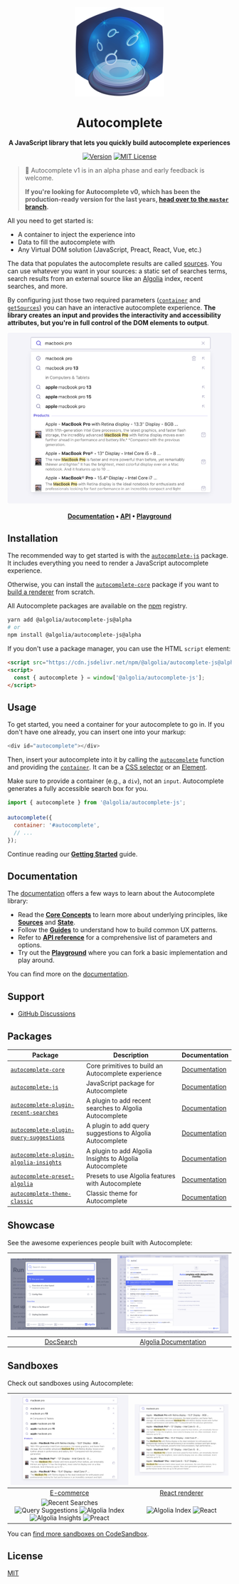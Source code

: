 <div align="center">
	<a href="https://autocomplete.algolia.com"><img src="./media/illustration.png" alt="Autocomplete" width="200" height="200"></a>
	<h1>Autocomplete</h1>
	<p>
		<strong>A JavaScript library that lets you quickly build autocomplete experiences</strong>
	</p>

[![Version](https://img.shields.io/npm/v/@algolia/autocomplete-js.svg?style=flat-square)](https://www.npmjs.com/package/@algolia/autocomplete-js) [![MIT License](https://img.shields.io/badge/License-MIT-green.svg?style=flat-square)](LICENSE)

</div>

> 🚧 Autocomplete v1 is in an alpha phase and early feedback is welcome.
>
> **If you're looking for Autocomplete v0, which has been the production-ready version for the last years, [head over to the `master` branch](https://github.com/algolia/autocomplete/tree/master).**

All you need to get started is:

- A container to inject the experience into
- Data to fill the autocomplete with
- Any Virtual DOM solution (JavaScript, Preact, React, Vue, etc.)

The data that populates the autocomplete results are called [sources](https://autocomplete.algolia.com/docs/sources). You can use whatever you want in your sources: a static set of searches terms, search results from an external source like an [Algolia](<[Algolia](https://www.algolia.com/doc/guides/getting-started/what-is-algolia/)>) index, recent searches, and more.

By configuring just those two required parameters ([`container`](https://autocomplete.algolia.com/docs/autocomplete-js/#container) and [`getSources`](https://autocomplete.algolia.com/docs/autocomplete-js/#getsources)) you can have an interactive autocomplete experience. **The library creates an input and provides the interactivity and accessibility attributes, but you're in full control of the DOM elements to output**.

<p align="center">
  <a href="https://codesandbox.io/s/github/algolia/autocomplete/tree/next/examples/playground?file=/app.tsx">
    <img src="./media/screenshot.png" alt="Screenshot">
  </a>
  <br>
  <br>
  <strong>
  <a href="https://autocomplete.algolia.com/docs/introduction">Documentation</a> •
  <a href="https://autocomplete.algolia.com/docs/api">API</a> •
  <a href="https://codesandbox.io/s/github/algolia/autocomplete/tree/next/examples/playground?file=/app.tsx">Playground</a>
  </strong>
</p>

## Installation

The recommended way to get started is with the [`autocomplete-js`](https://autocomplete.algolia.com/docs/autocomplete-js) package. It includes everything you need to render a JavaScript autocomplete experience.

Otherwise, you can install the [`autocomplete-core`](https://autocomplete.algolia.com/docs/createAutocomplete) package if you want to [build a renderer](https://autocomplete.algolia.com/docs/creating-a-renderer) from scratch.

All Autocomplete packages are available on the [npm](https://www.npmjs.com) registry.

```bash
yarn add @algolia/autocomplete-js@alpha
# or
npm install @algolia/autocomplete-js@alpha
```

If you don't use a package manager, you can use the HTML `script` element:

```html
<script src="https://cdn.jsdelivr.net/npm/@algolia/autocomplete-js@alpha"></script>
<script>
  const { autocomplete } = window['@algolia/autocomplete-js'];
</script>
```

## Usage

To get started, you need a container for your autocomplete to go in. If you don't have one already, you can insert one into your markup:

```js title="HTML"
<div id="autocomplete"></div>
```

Then, insert your autocomplete into it by calling the [`autocomplete`](autocomplete-js) function and providing the [`container`](autocomplete-js/#container). It can be a [CSS selector](https://developer.mozilla.org/docs/Web/CSS/CSS_Selectors) or an [Element](https://developer.mozilla.org/docs/Web/API/HTMLElement).

Make sure to provide a container (e.g., a `div`), not an `input`. Autocomplete generates a fully accessible search box for you.

```js title="JavaScript"
import { autocomplete } from '@algolia/autocomplete-js';

autocomplete({
  container: '#autocomplete',
  // ...
});
```

Continue reading our [**Getting Started**](https://autocomplete.algolia.com/docs/getting-started#defining-where-to-put-your-autocomplete) guide.

## Documentation

The [documentation](https://autocomplete.algolia.com) offers a few ways to learn about the Autocomplete library:

- Read the [**Core Concepts**](https://autocomplete.algolia.com/docs/basic-options) to learn more about underlying principles, like [**Sources**](https://autocomplete.algolia.com/docs/sources) and [**State**](https://autocomplete.algolia.com/docs/state).
- Follow the [**Guides**](https://autocomplete.algolia.com/docs/adding-suggested-searches) to understand how to build common UX patterns.
- Refer to [**API reference**](https://autocomplete.algolia.com/docs/api) for a comprehensive list of parameters and options.
- Try out the [**Playground**](https://codesandbox.io/s/github/algolia/autocomplete/tree/next/examples/playground?file=/app.tsx) where you can fork a basic implementation and play around.

You can find more on the [documentation](https://autocomplete.algolia.com).

## Support

- [GitHub Discussions](https://github.com/algolia/autocomplete/discussions)

## Packages

| Package | Description | Documentation |
| --- | --- | --- |
| [`autocomplete-core`](packages/autocomplete-core) | Core primitives to build an Autocomplete experience | [Documentation](https://autocomplete.algolia.com/docs/createAutocomplete) |
| [`autocomplete-js`](packages/autocomplete-js) | JavaScript package for Autocomplete | [Documentation](https://autocomplete.algolia.com/docs/autocomplete-js) |
| [`autocomplete-plugin-recent-searches`](packages/autocomplete-plugin-recent-searches) | A plugin to add recent searches to Algolia Autocomplete | [Documentation](https://autocomplete.algolia.com/docs/createLocalStorageRecentSearchesPlugin) |
| [`autocomplete-plugin-query-suggestions`](packages/autocomplete-plugin-query-suggestions) | A plugin to add query suggestions to Algolia Autocomplete | [Documentation](https://autocomplete.algolia.com/docs/createQuerySuggestionsPlugin) |
| [`autocomplete-plugin-algolia-insights`](packages/autocomplete-plugin-algolia-insights) | A plugin to add Algolia Insights to Algolia Autocomplete | [Documentation](https://autocomplete.algolia.com/docs/createAlgoliaInsightsPlugin) |
| [`autocomplete-preset-algolia`](packages/autocomplete-preset-algolia) | Presets to use Algolia features with Autocomplete | [Documentation](https://autocomplete.algolia.com/docs/getAlgoliaHits) |
| [`autocomplete-theme-classic`](packages/autocomplete-theme-classic) | Classic theme for Autocomplete | [Documentation](https://autocomplete.algolia.com/docs/autocomplete-theme-classic) |

## Showcase

See the awesome experiences people built with Autocomplete:

| [![DocSearch](./media/showcase/docsearch.png)](https://docsearch.algolia.com) | [![Algolia Documentation](./media/showcase/algolia-documentation.png)](https://algolia.com/doc) |
| --- | --- |
| <div align="center"><a href="https://docsearch.algolia.com">DocSearch</a></div> | <div align="center"><a href="https://algolia.com/doc">Algolia Documentation</a></div> |

## Sandboxes

Check out sandboxes using Autocomplete:

<table>
  <thead>
    <tr>
      <th align="center">
        <a href="https://codesandbox.io/s/github/algolia/autocomplete/tree/next/examples/playground?file=/app.tsx">
          <img src="./media/screenshot.png" alt="E-commerce" width="460">
        </a>
      </th>
      <th align="center">
        <a href="https://codesandbox.io/s/github/algolia/autocomplete/tree/next/examples/react-renderer?file=/src/Autocomplete.tsx">
          <img src="./media/sandboxes/react-renderer.png" alt="React renderer" width="460">
        </a>
      </th>
    </tr>
  </thead>

  <tbody>
    <tr>
      <td align="center">
        <a href="https://codesandbox.io/s/github/algolia/autocomplete/tree/next/examples/playground?file=/app.tsx">
          E-commerce
        </a>
      </td>
      <td align="center">
        <a href="https://codesandbox.io/s/github/algolia/autocomplete/tree/next/examples/react-renderer?file=/src/Autocomplete.tsx">
          React renderer
        </a>
      </td>
    </tr>
    <tr>
      <td align="center">
        <img src="https://img.shields.io/badge/Recent_Searches-green" alt="Recent Searches">
        <img src="https://img.shields.io/badge/Query_Suggestions-blueviolet" alt="Query Suggestions">
        <img src="https://img.shields.io/badge/Algolia_index-blue" alt="Algolia Index">
        <img src="https://img.shields.io/badge/Algolia_Insights-red" alt="Algolia Insights">
        <img src="https://img.shields.io/badge/Preact-cyan" alt="Preact">
      </td>
      <td align="center">
        <img src="https://img.shields.io/badge/Algolia_index-blue" alt="Algolia Index">
        <img src="https://img.shields.io/badge/React-lightblue" alt="React">
      </td>
    </tr>
  </tbody>
</table>

You can [find more sandboxes on CodeSandbox](https://codesandbox.io/search?refinementList%5Bnpm_dependencies.dependency%5D%5B0%5D=%40algolia%2Fautocomplete-core).

## License

[MIT](LICENSE)
